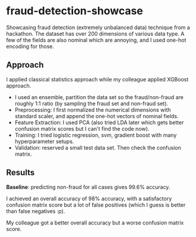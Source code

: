 # fraud-detection-showcase

Showcasing fraud detection (extremely unbalanced data) technique from a hackathon.
The dataset has over 200 dimensions of various data type.
A few of the fields are also nominal which are annoying, and I used one-hot encoding for those.


## Approach

I applied classical statistics approach while my colleague applied XGBoost approach.

- I used an ensemble, partition the data set so the fraud/non-fraud are roughly 1:1 ratio (by sampling the fraud set and non-fraud set).
- Preprocessing: I first normalized the numerical dimensions with standard scaler, and append the one-hot vectors of nominal fields.
- Feature Extraction: I used PCA (also tried LDA later which gets better confusion matrix scores but I can't find the code now).
- Training: I tried logistic regression, svm, gradient boost with many hyperparameter setups.
- Validation: reserved a small test data set. Then check the confusion matrix.

## Results

**Baseline**: predicting non-fraud for all cases gives 99.6% accuracy.

I achieved an overall accuracy of 98% accuracy, with a satisfactory confusion matrix score but a lot of false positives (which I guess is better than false negatives :p).

My colleague got a better overall accuracy but a worse confusion matrix score.





